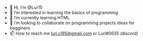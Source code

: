 - 👋 Hi, I’m @Lur15
- 👀 I’m interested in learning the basics of programming
- 🌱 I’m currently learning HTML.
- 💞️ I’m looking to collaborate on programming projects ideas for begginers 
- 📫 How to reach me luri.cl95@gmail.com or Luri#0635 (discord)
<!---
Lur15/Lur15 is a ✨ special ✨ repository because its `README.md` (this file) appears on your GitHub profile.
You can click the Preview link to take a look at your changes.
--->
